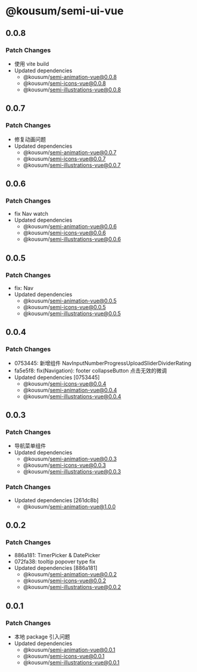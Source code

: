 # @kousum/semi-ui-vue

## 0.0.8

### Patch Changes

- 使用 vite build
- Updated dependencies
  - @kousum/semi-animation-vue@0.0.8
  - @kousum/semi-icons-vue@0.0.8
  - @kousum/semi-illustrations-vue@0.0.8

## 0.0.7

### Patch Changes

- 修复动画问题
- Updated dependencies
  - @kousum/semi-animation-vue@0.0.7
  - @kousum/semi-icons-vue@0.0.7
  - @kousum/semi-illustrations-vue@0.0.7

## 0.0.6

### Patch Changes

- fix Nav watch
- Updated dependencies
  - @kousum/semi-animation-vue@0.0.6
  - @kousum/semi-icons-vue@0.0.6
  - @kousum/semi-illustrations-vue@0.0.6

## 0.0.5

### Patch Changes

- fix: Nav
- Updated dependencies
  - @kousum/semi-animation-vue@0.0.5
  - @kousum/semi-icons-vue@0.0.5
  - @kousum/semi-illustrations-vue@0.0.5

## 0.0.4

### Patch Changes

- 0753445: 新增组件 NavInputNumberProgressUploadSliderDividerRating
- fa5e5f8: fix(Navigation): footer collapseButton 点击无效的微调
- Updated dependencies [0753445]
  - @kousum/semi-icons-vue@0.0.4
  - @kousum/semi-animation-vue@0.0.4
  - @kousum/semi-illustrations-vue@0.0.4

## 0.0.3

### Patch Changes

- 导航菜单组件
- Updated dependencies
  - @kousum/semi-animation-vue@0.0.3
  - @kousum/semi-icons-vue@0.0.3
  - @kousum/semi-illustrations-vue@0.0.3

### Patch Changes

- Updated dependencies [261dc8b]
  - @kousum/semi-animation-vue@1.0.0

## 0.0.2

### Patch Changes

- 886a181: TimerPicker & DatePicker
- 072fa38: tooltip popover type fix
- Updated dependencies [886a181]
  - @kousum/semi-animation-vue@0.0.2
  - @kousum/semi-icons-vue@0.0.2
  - @kousum/semi-illustrations-vue@0.0.2

## 0.0.1

### Patch Changes

- 本地 package 引入问题
- Updated dependencies
  - @kousum/semi-animation-vue@0.0.1
  - @kousum/semi-icons-vue@0.0.1
  - @kousum/semi-illustrations-vue@0.0.1

